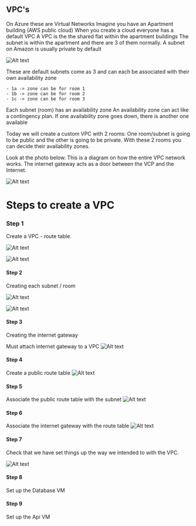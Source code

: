 ## VPC's
On Azure these are Virtual Networks 
Imagine you have an Apartment building (AWS public cloud)
When you create a cloud everyone has a default VPC
A VPC is the the shared flat within the apartment buildings
The subnet is within the apartment and there are 3 of them normally. A subnet on Amazon is usually private by default

![Alt text](<../../readme-images/Week2 Images/VPC Building Diagram.png>)

These are default subnets come as 3 and can each be associated with their own availability zone

    - 1a -> zone can be for room 1
    - 1b -> zone can be for room 2
    - 1c -> zone can be for room 3

Each subnet (room) has an availability zone 
An availability zone can act like a contingency plan. If one availability zone goes down, there is another one available 

Today we will create a custom VPC with 2 rooms:
One room/subnet is going to be public and the other is going to be private.
With these 2 rooms you can decide their availability zones.

Look at the photo below. This is a diagram on how the entire VPC network works. The internet gateway acts as a door between the VCP and the Internet.

![Alt text](<../../readme-images/Week2 Images/Custom VPC.png>)


# Steps to create a VPC
### Step 1 
Create a VPC - route table.

![Alt text](<../../readme-images/Week2 Images/Creating a VPC step 1.png>)

![Alt text](<../../readme-images/Week2 Images/Creating VPC.png>)

#### Step 2
Creating each subnet / room

![Alt text](<../../readme-images/Week2 Images/Pressing subnet, vpc,route tables internet gateway.png>)

![Alt text](<../../readme-images/Week2 Images/Creating a subnet.png>)

#### Step 3
Creating the internet gateway

Must attach internet gateway to a VPC
![Alt text](<../../readme-images/Week2 Images/Attatching Ineernet gateway to VPC.png>)

#### Step 4
Create a public route table 
![Alt text](<../../readme-images/Week2 Images/Creating a route table.png>)
#### Step 5
Associate the public route table with the subnet
![Alt text](<../../readme-images/Week2 Images/Creating a route.png>)
#### Step 6
Associate the internet gateway with the route table 
![Alt text](<../../readme-images/Week2 Images/AttatchVPC1.png>)
#### Step 7
Check that we have set things up the way we intended to with the VPC.

![Alt text](<../../readme-images/Week2 Images/Final VPC Structure.png>)
#### Step 8 
Set up the Database VM

#### Step 9 
Set up the Api VM
